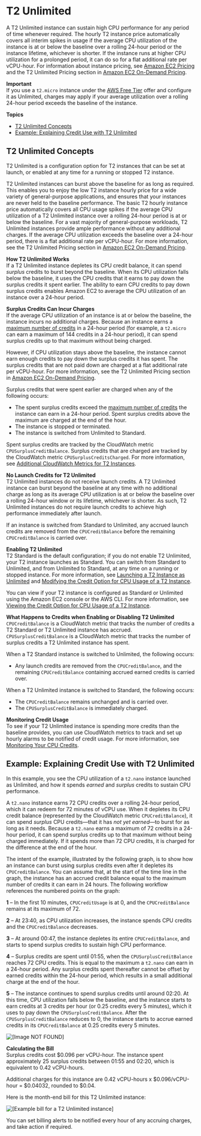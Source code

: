 # T2 Unlimited<a name="t2-unlimited"></a>

A T2 Unlimited instance can sustain high CPU performance for any period of time whenever required\. The hourly T2 instance price automatically covers all interim spikes in usage if the average CPU utilization of the instance is at or below the baseline over a rolling 24\-hour period or the instance lifetime, whichever is shorter\. If the instance runs at higher CPU utilization for a prolonged period, it can do so for a flat additional rate per vCPU\-hour\. For information about instance pricing, see [Amazon EC2 Pricing](https://aws.amazon.com/ec2/pricing/) and the T2 Unlimited Pricing section in [Amazon EC2 On\-Demand Pricing](https://aws.amazon.com/ec2/pricing/on-demand/)\.

**Important**  
If you use a `t2.micro` instance under the [AWS Free Tier](https://aws.amazon.com/free/) offer and configure it as Unlimited, charges may apply if your average utilization over a rolling 24\-hour period exceeds the baseline of the instance\.

**Topics**
+ [T2 Unlimited Concepts](#t2-unlimited-concepts)
+ [Example: Explaining Credit Use with T2 Unlimited](#t2_unlimited_example)

## T2 Unlimited Concepts<a name="t2-unlimited-concepts"></a>

T2 Unlimited is a configuration option for T2 instances that can be set at launch, or enabled at any time for a running or stopped T2 instance\.

T2 Unlimited instances can burst above the baseline for as long as required\. This enables you to enjoy the low T2 instance hourly price for a wide variety of general\-purpose applications, and ensures that your instances are never held to the baseline performance\. ​The basic T2 hourly instance price automatically covers all CPU usage spikes if the average CPU utilization of a T2 Unlimited instance over a rolling 24\-hour period is at or below the baseline\. For a vast majority of general\-purpose workloads, T2 Unlimited instances provide ample performance without any additional charges\. If the average CPU utilization exceeds the baseline over a 24\-hour period, there is a flat additional rate per vCPU\-hour\. For more information, see the T2 Unlimited Pricing section in [Amazon EC2 On\-Demand Pricing](https://aws.amazon.com/ec2/pricing/on-demand/)\.

**How T2 Unlimited Works**  
If a T2 Unlimited instance depletes its CPU credit balance, it can spend *surplus* credits to burst beyond the baseline\. When its CPU utilization falls below the baseline, it uses the CPU credits that it earns to pay down the surplus credits it spent earlier\. The ability to earn CPU credits to pay down surplus credits enables Amazon EC2 to average the CPU utilization of an instance over a 24\-hour period\. 

**Surplus Credits Can Incur Charges**  
If the average CPU utilization of an instance is at or below the baseline, the instance incurs no additional charges\. Because an instance earns a [maximum number of credits](t2-credits-baseline-concepts.md#t2-credit-table) in a 24\-hour period \(for example, a `t2.micro` can earn a maximum of 144 credits in a 24\-hour period\), it can spend surplus credits up to that maximum without being charged\.

However, if CPU utilization stays above the baseline, the instance cannot earn enough credits to pay down the surplus credits it has spent\. The surplus credits that are not paid down are charged at a flat additional rate per vCPU\-hour\. For more information, see the T2 Unlimited Pricing section in [Amazon EC2 On\-Demand Pricing](https://aws.amazon.com/ec2/pricing/on-demand/)\.

Surplus credits that were spent earlier are charged when any of the following occurs:
+ The spent surplus credits exceed the [maximum number of credits](t2-credits-baseline-concepts.md#t2-credit-table) the instance can earn in a 24\-hour period\. Spent surplus credits above the maximum are charged at the end of the hour\.
+ The instance is stopped or terminated\.
+ The instance is switched from Unlimited to Standard\.

Spent surplus credits are tracked by the CloudWatch metric `CPUSurplusCreditBalance`\. Surplus credits that are charged are tracked by the CloudWatch metric `CPUSurplusCreditsCharged`\. For more information, see [Additional CloudWatch Metrics for T2 Instances](t2-instances-monitoring-cpu-credits.md#t2-cw-metrics)\.

**No Launch Credits for T2 Unlimited**  
T2 Unlimited instances do not receive launch credits\. A T2 Unlimited instance can burst beyond the baseline at any time with no additional charge as long as its average CPU utilization is at or below the baseline over a rolling 24\-hour window or its lifetime, whichever is shorter\. As such, T2 Unlimited instances do not require launch credits to achieve high performance immediately after launch\.

If an instance is switched from Standard to Unlimited, any accrued launch credits are removed from the `CPUCreditBalance` before the remaining `CPUCreditBalance` is carried over\.

**Enabling T2 Unlimited**  
T2 Standard is the default configuration; if you do not enable T2 Unlimited, your T2 instance launches as Standard\. You can switch from Standard to Unlimited, and from Unlimited to Standard, at any time on a running or stopped instance\. For more information, see [Launching a T2 Instance as Unlimited](t2-how-to.md#launch-t2) and [Modifying the Credit Option for CPU Usage of a T2 Instance](t2-how-to.md#modify-t2)\. 

You can view if your T2 instance is configured as Standard or Unlimited using the Amazon EC2 console or the AWS CLI\. For more information, see [Viewing the Credit Option for CPU Usage of a T2 Instance](t2-how-to.md#describe-t2)\.

**What Happens to Credits when Enabling or Disabling T2 Unlimited**  
`CPUCreditBalance` is a CloudWatch metric that tracks the number of credits a T2 Standard or T2 Unlimited instance has accrued\. `CPUSurplusCreditBalance` is a CloudWatch metric that tracks the number of surplus credits a T2 Unlimited instance has spent\.

When a T2 Standard instance is switched to Unlimited, the following occurs:
+ Any launch credits are removed from the `CPUCreditBalance`, and the remaining `CPUCreditBalance` containing accrued earned credits is carried over\.

When a T2 Unlimited instance is switched to Standard, the following occurs:
+ The `CPUCreditBalance` remains unchanged and is carried over\. 
+ The `CPUSurplusCreditBalance` is immediately charged\.

**Monitoring Credit Usage**  
To see if your T2 Unlimited instance is spending more credits than the baseline provides, you can use CloudWatch metrics to track and set up hourly alarms to be notified of credit usage\. For more information, see [Monitoring Your CPU Credits](t2-instances-monitoring-cpu-credits.md)\.

## Example: Explaining Credit Use with T2 Unlimited<a name="t2_unlimited_example"></a>

In this example, you see the CPU utilization of a `t2.nano` instance launched as Unlimited, and how it spends *earned* and *surplus* credits to sustain CPU performance\.

A `t2.nano` instance earns 72 CPU credits over a rolling 24\-hour period, which it can redeem for 72 minutes of vCPU use\. When it depletes its CPU credit balance \(represented by the CloudWatch metric `CPUCreditBalance`\), it can spend *surplus* CPU credits—that it has *not yet earned*—to burst for as long as it needs\. Because a `t2.nano` earns a maximum of 72 credits in a 24\-hour period, it can spend surplus credits up to that maximum without being charged immediately\. If it spends more than 72 CPU credits, it is charged for the difference at the end of the hour\.

The intent of the example, illustrated by the following graph, is to show how an instance can burst using surplus credits even after it depletes its `CPUCreditBalance`\. You can assume that, at the start of the time line in the graph, the instance has an accrued credit balance equal to the maximum number of credits it can earn in 24 hours\. The following workflow references the numbered points on the graph: 

**1** – In the first 10 minutes, `CPUCreditUsage` is at 0, and the `CPUCreditBalance` remains at its maximum of 72\.

**2** – At 23:40, as CPU utilization increases, the instance spends CPU credits and the `CPUCreditBalance` decreases\.

**3** – At around 00:47, the instance depletes its entire `CPUCreditBalance`, and starts to spend surplus credits to sustain high CPU performance\.

**4** – Surplus credits are spent until 01:55, when the `CPUSurplusCreditBalance` reaches 72 CPU credits\. This is equal to the maximum a `t2.nano` can earn in a 24\-hour period\. Any surplus credits spent thereafter cannot be offset by earned credits within the 24\-hour period, which results in a small additional charge at the end of the hour\.

**5** – The instance continues to spend surplus credits until around 02:20\. At this time, CPU utilization falls below the baseline, and the instance starts to earn credits at 3 credits per hour \(or 0\.25 credits every 5 minutes\), which it uses to pay down the `CPUSurplusCreditBalance`\. After the `CPUSurplusCreditBalance` reduces to 0, the instance starts to accrue earned credits in its `CPUCreditBalance` at 0\.25 credits every 5 minutes\.

![\[Image NOT FOUND\]](http://docs.aws.amazon.com/AWSEC2/latest/WindowsGuide/images/t2_unlimited_graph.png)

**Calculating the Bill**  
Surplus credits cost $0\.096 per vCPU\-hour\. The instance spent approximately 25 surplus credits between 01:55 and 02:20, which is equivalent to 0\.42 vCPU\-hours\.

Additional charges for this instance are 0\.42 vCPU\-hours x $0\.096/vCPU\-hour = $0\.04032, rounded to $0\.04\.

Here is the month\-end bill for this T2 Unlimited instance:

![\[Example bill for a T2 Unlimited instance\]](http://docs.aws.amazon.com/AWSEC2/latest/WindowsGuide/images/t2_unlimited_bill_windows.png)

You can set billing alerts to be notified every hour of any accruing charges, and take action if required\.